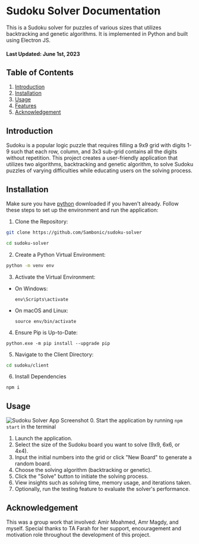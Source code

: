 # Sudoku Solver Documentation

This is a Sudoku solver for puzzles of various sizes that utilizes backtracking and genetic algorithms. It is implemented in Python and built using Electron JS.

#### Last Updated: June 1st, 2023
## Table of Contents

1. [Introduction](#introduction)
2. [Installation](#installation)
3. [Usage](#usage)
4. [Features](#features)
5. [Acknowledgement](#acknowledgements)

<a name="introduction"></a>
## Introduction 
Sudoku is a popular logic puzzle that requires filling a 9x9 grid with digits 1-9 such that each row, column, and 3x3 sub-grid contains all the digits without repetition. This project creates a user-friendly application that utilizes two algorithms, backtracking and genetic algorithm, to solve Sudoku puzzles of varying difficulties while educating users on the solving process.


<a name="installation"></a>
## Installation

Make sure you have [python](https://www.python.org/downloads/) downloaded if you haven't already.
Follow these steps to set up the environment and run the application:

1. Clone the Repository:
   
```bash
git clone https://github.com/Sambonic/sudoku-solver
```

```bash
cd sudoku-solver
```

2. Create a Python Virtual Environment:
```bash
python -m venv env
```

3. Activate the Virtual Environment:
- On Windows:
  ```
  env\Scripts\activate
  ```

- On macOS and Linux:
  ```
  source env/bin/activate
  ```
4. Ensure Pip is Up-to-Date:
  ```
  python.exe -m pip install --upgrade pip
  ```
5. Navigate to the Client Directory:
  ```bash
  cd sudoku/client
  ```

6. Install Dependencies
  ```bash
  npm i
  ```


<a name="usage"></a>
## Usage
![Sudoku Solver App Screenshot](assets/solver.png)
0. Start the application by running `npm start` in the terminal
1. Launch the application.
2. Select the size of the Sudoku board you want to solve (9x9, 6x6, or 4x4).
3. Input the initial numbers into the grid or click "New Board" to generate a random board.
4. Choose the solving algorithm (backtracking or genetic).
5. Click the "Solve" button to initiate the solving process.
6. View insights such as solving time, memory usage, and iterations taken.
7. Optionally, run the testing feature to evaluate the solver's performance.

<a name="acknowledgements"></a>
## Acknowledgement

This was a group work that involved: Amir Moahmed, Amr Magdy, and myself. Special thanks to TA Farah for her support, encouragement and motivation role throughout the development of this project.